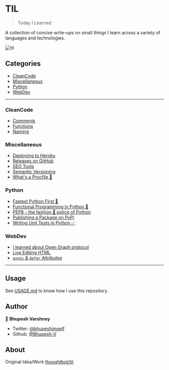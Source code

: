 # TIL

> Today I Learned

A collection of concise write-ups on small things I learn across a variety of 
languages and technologies.

![til](https://img.shields.io/badge/dynamic/json.svg?color=orange&label=TILs&query=count&url=https%3A%2F%2Fraw.githubusercontent.com%2FBhupesh-V%2Ftil%2Fmaster%2Fcount.json)



## Categories
* [CleanCode](#CleanCode)
* [Miscellaneous](#Miscellaneous)
* [Python](#Python)
* [WebDev](#WebDev)

---

### CleanCode

- [Comments](CleanCode/comments.md)
- [Functions](CleanCode/functions.md)
- [Naming](CleanCode/naming.md)

### Miscellaneous

- [Deploying to Heroku](Miscellaneous/deployto-heroku.md)
- [Releases on GitHub](Miscellaneous/gittagging.md)
- [SEO Tools](Miscellaneous/seo-tools.md)
- [Semantic Versioning](Miscellaneous/semantic_versioning.md)
- [What's a Procfile 👀](Miscellaneous/procfile.md)

### Python

- [Fastest Python First 🏃](Python/fast.md)
- [Functional Programming in Python 🐍](Python/functional.md)
- [PEP8 - the fashion 💃 police of Python](Python/pep8.md)
- [Publishing a Package on PyPi](Python/pypi.md)
- [Writing Unit Tests in Python ✅](Python/unittest.md)

### WebDev

- [I learned about Open Graph protocol](WebDev/OpenGraph.md)
- [Live Editing HTML](WebDev/html_editable.md)
- [`async` & `defer` Attributes](WebDev/async_defer.md)

---

## Usage
See [USAGE.md](https://github.com/Bhupesh-V/til/blob/master/USAGE.md) to know how I use this repository.

## Author

👥 **Bhupesh Varshney**

- Twitter: [@bhupeshimself](https://twitter.com/bhupeshimself)
- Github: [@Bhupesh-V](https://github.com/Bhupesh-V)

## About

Original Idea/Work [thoughtbot/til](https://github.com/thoughtbot/til).
